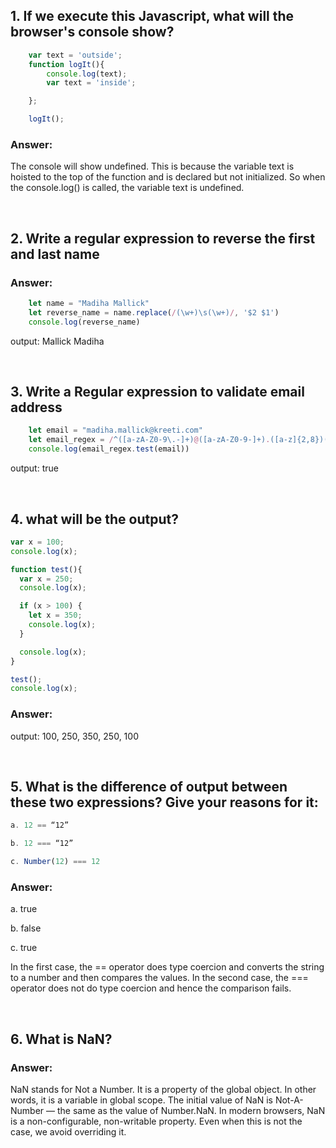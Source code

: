 
## 1. If we execute this Javascript, what will the browser's console show?

```js
    var text = 'outside';
    function logIt(){
        console.log(text);
        var text = 'inside';

    };

    logIt();
```


### Answer:

The console will show undefined. This is because the variable text is hoisted to the top of the function and is declared but not initialized. So when the console.log() is called, the variable text is undefined.

<br/>

## 2. Write a regular expression to reverse the first and last name

### Answer:

```js
    let name = "Madiha Mallick"
    let reverse_name = name.replace(/(\w+)\s(\w+)/, '$2 $1')
    console.log(reverse_name)
```

output: Mallick Madiha

<br/>

## 3. Write a Regular expression to validate email address

```js
    let email = "madiha.mallick@kreeti.com"
    let email_regex = /^([a-zA-Z0-9\.-]+)@([a-zA-Z0-9-]+).([a-z]{2,8})(.[a-z]{2,8})?$/
    console.log(email_regex.test(email))
```

output: true

<br/>

## 4. what will be the output?

```js
var x = 100;
console.log(x);

function test(){
  var x = 250;
  console.log(x);

  if (x > 100) {
    let x = 350;
    console.log(x);
  }

  console.log(x);
}

test();
console.log(x);
```

### Answer:

output: 100, 250, 350, 250, 100

<br/>

## 5. What is the difference of output between these two expressions? Give your reasons for it:

```js
a. 12 == “12”

b. 12 === “12”

c. Number(12) === 12
```

### Answer:

a. true

b. false

c. true


In the first case, the == operator does type coercion and converts the string to a number and then compares the values. In the second case, the === operator does not do type coercion and hence the comparison fails.


<br/>

## 6. What is NaN?

### Answer:

NaN stands for Not a Number. It is a property of the global object. In other words, it is a variable in global scope. The initial value of NaN is Not-A-Number — the same as the value of Number.NaN. In modern browsers, NaN is a non-configurable, non-writable property. Even when this is not the case, we avoid overriding it.

<br/>